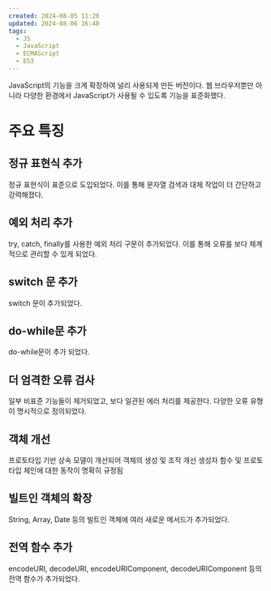 ```yaml
---
created: 2024-08-05 11:20
updated: 2024-08-06 16:48
tags:
  - JS
  - JavaScript
  - ECMAScript
  - ES3
---
```

JavaScript의 기능을 크게 확장하여 널리 사용되게 만든 버전이다.
웹 브라우저뿐만 아니라 다양한 환경에서 JavaScript가 사용될 수 있도록 기능을 표준화했다.
# 주요 특징
## 정규 표현식 추가
정규 표현식이 표준으로 도입되었다. 이를 통해 문자열 검색과 대체 작업이 더 간단하고 강력해졌다.
## 예외 처리 추가
try, catch, finally를 사용한 예외 처리 구문이 추가되었다. 이를 통해 오류를 보다 체계적으로 관리할 수 있게 되었다.
## switch 문 추가
switch 문이 추가되었다.
## do-while문 추가
do-while문이 추가 되었다.
## 더 엄격한 오류 검사
일부 비표준 기능들이 제거되었고, 보다 일관된 에러 처리를 제공한다.
다양한 오류 유형이 명시적으로 정의되었다.
## 객체 개선
프로토타입 기반 상속 모델이 개선되어 객체의 생성 및 조작 개선
생성자 함수 및 프로토타입 체인에 대한 동작이 명확히 규정됨
## 빌트인 객체의 확장
String, Array, Date 등의 빌트인 객체에 여러 새로운 메서드가 추가되었다.
## 전역 함수 추가
encodeURI, decodeURI, encodeURIComponent, decodeURIComponent 등의 전역 함수가 추가되었다.